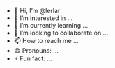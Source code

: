 - 👋 Hi, I’m @lerlar
- 👀 I’m interested in ...
- 🌱 I’m currently learning ...
- 💞️ I’m looking to collaborate on ...
- 📫 How to reach me ...
- 😄 Pronouns: ...
- ⚡ Fun fact: ...

<!---
lerlar/lerlar is a ✨ special ✨ repository because its `README.md` (this file) appears on your GitHub profile.
You can click the Preview link to take a look at your changes.
--->
